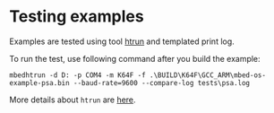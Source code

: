 # Testing examples

Examples are tested using tool
[htrun](https://github.com/ARMmbed/mbed-os-tools/tree/master/packages/mbed-host-tests)
and templated print log.

To run the test, use following command after you build the example:
```
mbedhtrun -d D: -p COM4 -m K64F -f .\BUILD\K64F\GCC_ARM\mbed-os-example-psa.bin --baud-rate=9600 --compare-log tests\psa.log
```

More details about `htrun` are
[here](https://github.com/ARMmbed/mbed-os-tools/tree/master/packages/mbed-host-tests#testing-mbed-os-examples).

